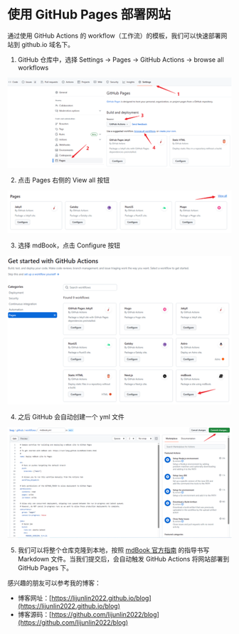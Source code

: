# 使用 GitHub Pages 部署网站

通过使用 GitHub Actions 的 workflow（工作流）的模板，我们可以快速部署网站到 github.io 域名下。

1. GitHub 仓库中，选择 Settings -> Pages -> GitHub Actions -> browse all workflows

![](./assets/mdbook1.png)

2. 点击 Pages 右侧的 View all 按钮

![](./assets/mdbook2.png)

3. 选择 mdBook，点击 Configure 按钮

![](./assets/mdbook3.png)

4. 之后 GitHub 会自动创建一个 yml 文件

![](./assets/mdbook4.png)

5. 我们可以将整个仓库克隆到本地，按照 [mdBook 官方指南](https://rust-lang.github.io/mdBook/) 的指导书写 Markdown 文件。当我们提交后，会自动触发 GitHub Actions 将网站部署到 GitHub Pages 下。

感兴趣的朋友可以参考我的博客：

- 博客网址：[https://lijunlin2022.github.io/blog](https://lijunlin2022.github.io/blog)
- 博客源码：[https://github.com/lijunlin2022/blog](https://github.com/lijunlin2022/blog)

<script
  src="https://utteranc.es/client.js"
  repo="lijunlin2022/blog-issues"
  issue-term="github-pages"
  theme="github-light"
  crossorigin="anonymous"
  async
>
</script>